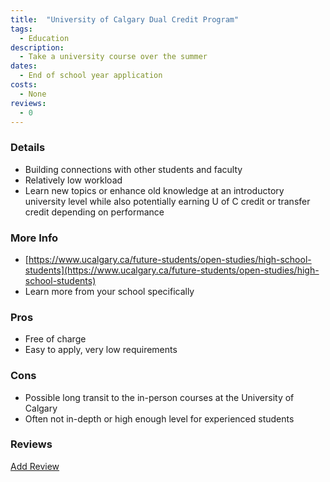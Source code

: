 ```yaml
---
title:  "University of Calgary Dual Credit Program"
tags: 
  - Education
description:
  - Take a university course over the summer
dates:
  - End of school year application
costs:
  - None
reviews:
  - 0
---
```


### Details
- Building connections with other students and faculty
- Relatively low workload
- Learn new topics or enhance old knowledge at an introductory university level while also potentially earning U of C credit or transfer credit depending on performance

### More Info
- [https://www.ucalgary.ca/future-students/open-studies/high-school-students](https://www.ucalgary.ca/future-students/open-studies/high-school-students)
- Learn more from your school specifically

### Pros
- Free of charge
- Easy to apply, very low requirements

### Cons
- Possible long transit to the in-person courses at the University of Calgary
- Often not in-depth or high enough level for experienced students

### Reviews
<div markdown="0"><a href="{{site.baseurl}}/contact" class="btn">Add Review</a></div>